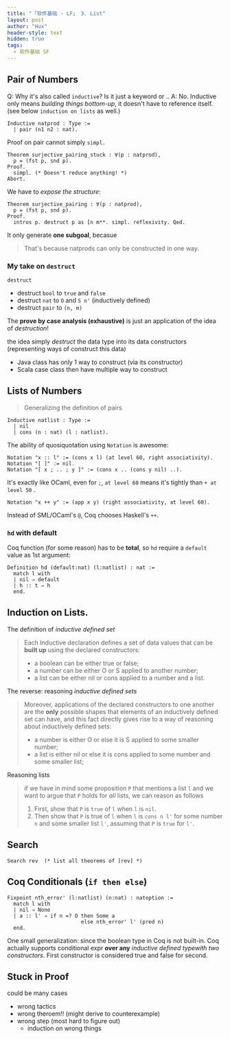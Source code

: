 ```yaml
---
title: "「软件基础 - LF」 3. List"
layout: post
author: "Hux"
header-style: text
hidden: true
tags:
  - 软件基础 SF
---
```


## Pair of Numbers

Q: Why it's also called `inductive`? Is it just a keyword or ..
A: No. Inductive only means _building things bottom-up_, it doesn't have to reference itself.
(see below `induction on lists` as well.)

```coq
Inductive natprod : Type :=
  | pair (n1 n2 : nat).
```

Proof on pair cannot simply `simpl.`

```coq
Theorem surjective_pairing_stuck : ∀(p : natprod),
  p = (fst p, snd p).
Proof.
  simpl. (* Doesn't reduce anything! *)
Abort.
```

We have to _expose the structure_:

```coq
Theorem surjective_pairing : ∀(p : natprod),
  p = (fst p, snd p).
Proof.
  intros p. destruct p as [n m**. simpl. reflexivity. Qed.
```

It only generate **one subgoal**, becasue
> That's because natprods can only be constructed in one way.


### My take on `destruct`

`destruct` 

* destruct `bool` to `true` and `false`
* destruct `nat`  to `O` and `S n'` (inductively defined)
* destruct `pair` to `(n, m)`

The **prove by case analysis (exhaustive)** is just an application of the idea of _destruction_! 

the idea simply _destruct_ the data type into its data constructors (representing ways of construct this data)

- Java class has only 1 way to construct (via its constructor)
- Scala case class then have multiple way to construct


## Lists of Numbers

> Generalizing the definition of pairs

```coq
Inductive natlist : Type :=
  | nil
  | cons (n : nat) (l : natlist).
```

The ability of quosiquotation using `Notation` is awesome:

```coq
Notation "x :: l" := (cons x l) (at level 60, right associativity).
Notation "[ ]" := nil.
Notation "[ x ; .. ; y ]" := (cons x .. (cons y nil) ..).
```

It's exactly like OCaml, even for `;`, `at level 60` means it's tightly than `+ at level 50` .

```coq
Notation "x ++ y" := (app x y) (right associativity, at level 60).
```
    
Instead of SML/OCaml's `@`, Coq chooses Haskell's `++`.


### `hd` with default

Coq function (for some reason) has to be **total**, so `hd` require a `default` value as 1st argument:

```coq
Definition hd (default:nat) (l:natlist) : nat :=
  match l with
  | nil ⇒ default
  | h :: t ⇒ h
  end.
```


## Induction on Lists.

The definition of _inductive defined set_

> Each Inductive declaration defines a set of data values that can be **built up** using the declared constructors:
> - a boolean can be either true or false;
> - a number can be either O or S applied to another number; 
> - a list can be either nil or cons applied to a number and a list.

The reverse: reasoning _inductive defined sets_

> Moreover, applications of the declared constructors to one another are the 
> **only** possible shapes that elements of an inductively defined set can have,
> and this fact directly gives rise to a way of reasoning about inductively defined sets: 
> - a number is either O or else it is S applied to some smaller number; 
> - a list is either nil or else it is cons applied to some number and some smaller list;

Reasoning lists

> if we have in mind some proposition `P` that mentions a list `l` and we want to argue that `P` holds for *all* lists, 
> we can reason as follows
> 1. First, show that `P` is `true` of `l` when `l` is `nil`.
> 2. Then show that `P` is true of `l` when `l` is `cons n l'` for some number `n` and some smaller list `l'`, assuming that `P` is `true` for `l'`. 


## Search

```coq
Search rev  (* list all theorems of [rev] *)
```


## Coq Conditionals (`if then else`)

```coq
Fixpoint nth_error' (l:natlist) (n:nat) : natoption :=
  match l with
  | nil ⇒ None
  | a :: l' ⇒ if n =? O then Some a
                        else nth_error' l' (pred n)
  end.
```

One small generalization: since the boolean type in Coq is not built-in. Coq actually supports conditional expr **over any** _inductive defined typewith two constructors_. First constructor is considered true and false for second.





## Stuck in Proof

could be many cases

* wrong tactics
* wrong theroem!! (might derive to counterexample)
* wrong step (most hard to figure out)
  * induction on wrong things
